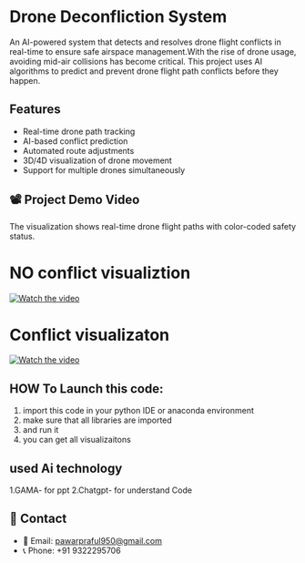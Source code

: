 # Drone Deconfliction System
An AI-powered system that detects and resolves drone flight conflicts in real-time to ensure safe airspace management.With the rise of drone usage, avoiding mid-air collisions has become critical. This project uses AI algorithms to predict and prevent drone flight path conflicts before they happen.


## Features
- Real-time drone path tracking
- AI-based conflict prediction
- Automated route adjustments
- 3D/4D visualization of drone movement
- Support for multiple drones simultaneously


## 📽️ Project Demo Video
The visualization shows real-time drone flight paths with color-coded safety status.

# NO conflict visualiztion

[![Watch the video](https://img.youtube.com/vi/zrbjQiXEZLc/maxresdefault.jpg)](https://youtu.be/zrbjQiXEZLc)


#  Conflict visualizaton
[![Watch the video](https://img.youtube.com/vi/vomIRWt0Uso/maxresdefault.jpg)](https://youtu.be/vomIRWt0Uso)





## HOW To Launch this code:
1. import this code in your python IDE or anaconda environment
2. make sure that all libraries are imported
3. and run it
4. you can get all visualizaitons
    

## used Ai technology
1.GAMA- for ppt
2.Chatgpt- for understand Code



## 📧 Contact

- 📩 Email: [pawarpraful950@gmail.com](mailto:pawarpraful950@gmail.com)  
- 📞 Phone: +91 9322295706
